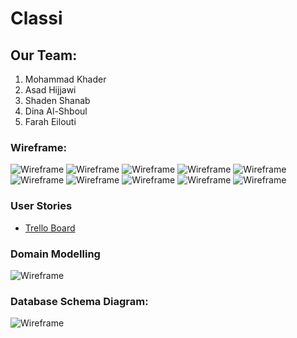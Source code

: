 # Classi

## Our Team:
1. Mohammad Khader
2. Asad Hijjawi
3. Shaden Shanab
4. Dina Al-Shboul
5. Farah Eilouti

### Wireframe:
![Wireframe](/Project%20Files/Classi%20Wireframe-01.jpg)
![Wireframe](/Project%20Files/Classi%20Wireframe-02.jpg)
![Wireframe](/Project%20Files/Classi%20Wireframe-03.jpg)
![Wireframe](/Project%20Files/Classi%20Wireframe-04.jpg)
![Wireframe](/Project%20Files/Classi%20Wireframe-05.jpg)
![Wireframe](/Project%20Files/Classi%20Wireframe-06.jpg)
![Wireframe](/Project%20Files/Classi%20Wireframe-07.jpg)
![Wireframe](/Project%20Files/Classi%20Wireframe-08.jpg)
![Wireframe](/Project%20Files/Classi%20Wireframe-09.jpg)
![Wireframe](/Project%20Files/Classi%20Wireframe-10.jpg)

### User Stories
- [Trello Board](https://trello.com/c/1iRka7IL/2-stories)

### Domain Modelling
![Wireframe](/Project%20Files/Domain%20Modeling.jpg)

### Database Schema Diagram:
![Wireframe](/Project%20Files/Database.png)

